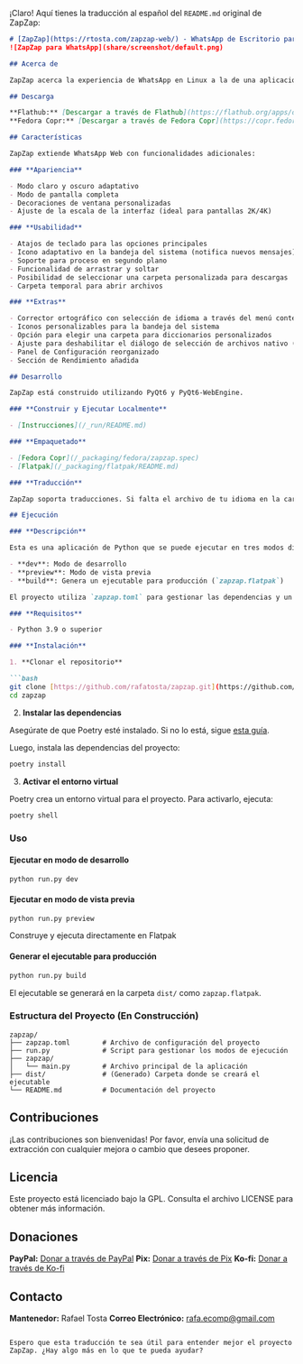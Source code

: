 ¡Claro! Aquí tienes la traducción al español del `README.md` original de ZapZap:

```markdown
# [ZapZap](https://rtosta.com/zapzap-web/) - WhatsApp de Escritorio para Linux
![ZapZap para WhatsApp](share/screenshot/default.png)

## Acerca de

ZapZap acerca la experiencia de WhatsApp en Linux a la de una aplicación nativa. Dado que Meta no proporciona una API pública para aplicaciones de terceros, ZapZap se desarrolla como una [Aplicación Web Progresiva](https://es.wikipedia.org/wiki/Progressive_Web_Apps) (PWA).

## Descarga

**Flathub:** [Descargar a través de Flathub](https://flathub.org/apps/details/com.rtosta.zapzap)
**Fedora Copr:** [Descargar a través de Fedora Copr](https://copr.fedorainfracloud.org/coprs/rafatosta/zapzap/)

## Características

ZapZap extiende WhatsApp Web con funcionalidades adicionales:

### **Apariencia**

- Modo claro y oscuro adaptativo
- Modo de pantalla completa
- Decoraciones de ventana personalizadas
- Ajuste de la escala de la interfaz (ideal para pantallas 2K/4K)

### **Usabilidad**

- Atajos de teclado para las opciones principales
- Icono adaptativo en la bandeja del sistema (notifica nuevos mensajes)
- Soporte para proceso en segundo plano
- Funcionalidad de arrastrar y soltar
- Posibilidad de seleccionar una carpeta personalizada para descargas
- Carpeta temporal para abrir archivos

### **Extras**

- Corrector ortográfico con selección de idioma a través del menú contextual
- Iconos personalizables para la bandeja del sistema
- Opción para elegir una carpeta para diccionarios personalizados
- Ajuste para deshabilitar el diálogo de selección de archivos nativo (Hyprland)
- Panel de Configuración reorganizado
- Sección de Rendimiento añadida

## Desarrollo

ZapZap está construido utilizando PyQt6 y PyQt6-WebEngine.

### **Construir y Ejecutar Localmente**

- [Instrucciones](/_run/README.md)

### **Empaquetado**

- [Fedora Copr](/_packaging/fedora/zapzap.spec)
- [Flatpak](/_packaging/flatpak/README.md)

### **Traducción**

ZapZap soporta traducciones. Si falta el archivo de tu idioma en la carpeta [po](/po), envía una solicitud de extracción (pull request) o abre un [incidente](https://github.com/rafatosta/zapzap/issues).

## Ejecución

### **Descripción**

Esta es una aplicación de Python que se puede ejecutar en tres modos diferentes:

- **dev**: Modo de desarrollo
- **preview**: Modo de vista previa
- **build**: Genera un ejecutable para producción (`zapzap.flatpak`)

El proyecto utiliza `zapzap.toml` para gestionar las dependencias y un script de Python (`run.py`) para ejecutar comandos.

### **Requisitos**

- Python 3.9 o superior

### **Instalación**

1. **Clonar el repositorio**

```bash
git clone [https://github.com/rafatosta/zapzap.git](https://github.com/rafatosta/zapzap.git)
cd zapzap
```

2. **Instalar las dependencias**

Asegúrate de que Poetry esté instalado. Si no lo está, sigue [esta guía](https://python-poetry.org/docs/#installation).

Luego, instala las dependencias del proyecto:

```bash
poetry install
```

3. **Activar el entorno virtual**

Poetry crea un entorno virtual para el proyecto. Para activarlo, ejecuta:

```bash
poetry shell
```

### **Uso**

#### Ejecutar en modo de desarrollo

```bash
python run.py dev
```

#### Ejecutar en modo de vista previa

```bash
python run.py preview
```

Construye y ejecuta directamente en Flatpak

#### Generar el ejecutable para producción

```bash
python run.py build
```

El ejecutable se generará en la carpeta `dist/` como `zapzap.flatpak`.

### **Estructura del Proyecto (En Construcción)**

```plaintext
zapzap/
├── zapzap.toml        # Archivo de configuración del proyecto
├── run.py             # Script para gestionar los modos de ejecución
├── zapzap/
│   └── main.py        # Archivo principal de la aplicación
├── dist/              # (Generado) Carpeta donde se creará el ejecutable
└── README.md          # Documentación del proyecto
```

## Contribuciones

¡Las contribuciones son bienvenidas! Por favor, envía una solicitud de extracción con cualquier mejora o cambio que desees proponer.

## Licencia

Este proyecto está licenciado bajo la GPL. Consulta el archivo LICENSE para obtener más información.

## Donaciones

**PayPal:** [Donar a través de PayPal](https://www.paypal.com/donate/?business=E7R4BVR45GRC2&no_recurring=0&item_name=ZapZap+-+Whatsapp+Desktop+for+linux%0AAn+unofficial+WhatsApp+desktop+application+written+in+Pyqt6+%2B+PyQt6-WebEngine.&currency_code=USD)
**Pix:** [Donar a través de Pix](https://nubank.com.br/pagar/3c3r2/LS2hiJJKzv)
**Ko-fi:** [Donar a través de Ko-fi](https://ko-fi.com/X8X2E1OLG)

## Contacto

**Mantenedor:** Rafael Tosta
**Correo Electrónico:** [rafa.ecomp@gmail.com](mailto:rafa.ecomp@gmail.com)
```

Espero que esta traducción te sea útil para entender mejor el proyecto ZapZap. ¿Hay algo más en lo que te pueda ayudar?
